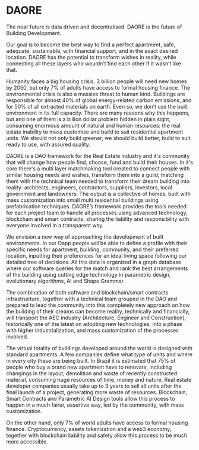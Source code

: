 # DAORE
The near future is data driven and decentralised. DAORE is the future of Building Development.

Our goal is to become the best way to find a perfect apartment, 
safe, adequate, sustainable, with financial support, and in the exact desired location. DAORE has the potential to transform wishes in reality, while connecting all these layers who wouldn’t find each other if it wasn’t like that.

Humanity faces a big housing crisis. 3 billion people will need new homes by 2050, but only 7% of adults have access to formal housing finance. The environmental crisis is also a massive threat to human kind. Buildings are responsible for almost 40% of global energy-related carbon emissions, and for 50% of all extracted materials on earth. Even so, we don’t use the built environment in its full capacity. There are many reasons why this happens, but and one of them is a billion dollar problem hidden in plain sight, consuming enormous amount of natural and human resources: the real estate inability to mass customize and build to suit residential apartment units. We should not only build greener, we should build better, build to suit, ready to use, with assured quality.

DAORE is a DAO framework for the Real Estate industry and it's community that will change how people find, choose, fund and build their houses. In it's core there's a multi layer matchmaking tool created to connect people with similar housing needs and wishes, transform them into a guild, matching them with the technical team needed to transform their dream building into reality: architects, engineers, contractors, suppliers, investors, local government and landowners. The output is a collective of homes, built with mass customization into small multi residential buildings using prefabrication techniques. DAORE’s framework provides the tools needed for each project team to handle all processes using advanced technology, blockchain and smart contracts, sharing the liability and responsibility with everyone involved in a transparent way.

We envision a new way of approaching the development of built environments.  In our Dapp people will be able to define a profile with their specific needs for apartment, building, community, and their preferred location, inputting their preferences for an ideal living space following our detailed tree of decisions. All this data is organized in a graph database where our software queries for the match and rank the best arrangements of the building using cutting edge technology in parametric design, evolutionary algorithms, AI and Shape Grammar.

The combination of both software and blockchain/smart contracts infrastructure, together with a technical team grouped in the DAO and prepared to lead the community into this completely new approach on how the building of their dreams can become reality, technically and financially, will transport the AEC industry (Architecture, Engineer and Construction), historically  one of the latest on adopting new technologies, into a phase with higher industrialization, and mass customization of the processes involved.

The virtual totality of buildings developed around the world is designed with standard apartments. A few companies define what type of units and where in every city these are being built. In Brazil it is estimated that 75% of people who buy a brand new apartment have to renovate, including changings in the layout, demolition and waste of recently constructed material, consuming huge resources of time, money and nature. Real estate developer companies usually take up to 3 years to sell all units after the final launch of a project, generating more waste of resources. Blockchain, Smart Contracts and Parametric AI Design tools allow this process to happen in a much fairer, assertive way,  led by the community, with mass customization.

On the other hand, only 7% of world adults have access to formal housing finance. Cryptocurrency, assets tokenization and a web3 economy, together with blockchain liability and safety allow this process to be much more accessible.  
